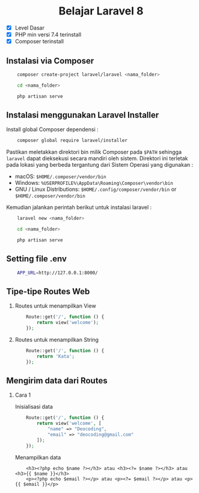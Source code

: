<h1 align="center">Belajar Laravel 8</h1>

-   [x] Level Dasar
-   [x] PHP min versi 7.4 terinstall
-   [x] Composer terinstall

## Instalasi via Composer

```bash
    composer create-project laravel/laravel <nama_folder>

    cd <nama_folder>

    php artisan serve
```

## Instalasi menggunakan Laravel Installer

Install global Composer dependensi :

```bash
    composer global require laravel/installer
```

Pastikan meletakkan direktori bin milik Composer pada `$PATH` sehingga `laravel` dapat dieksekusi secara mandiri oleh sistem. Direktori ini terletak pada lokasi yang berbeda tergantung dari Sistem Operasi yang digunakan :

-   macOS: `$HOME/.composer/vendor/bin`
-   Windows: `%USERPROFILE%\AppData\Roaming\Composer\vendor\bin`
-   GNU / Linux Distributions: `$HOME/.config/composer/vendor/bin` or `$HOME/.composer/vendor/bin`

Kemudian jalankan perintah berikut untuk instalasi laravel :

```bash
    laravel new <nama_folder>

    cd <nama_folder>

    php artisan serve
```

## Setting file .env

```bash
    APP_URL=http://127.0.0.1:8000/
```

## Tipe-tipe Routes Web

1.  Routes untuk menampilkan View
    ```php
        Route::get('/', function () {
            return view('welcome');
        });
    ```
1.  Routes untuk menampilkan String
    ```php
        Route::get('/', function () {
            return 'Kata';
        });
    ```

## Mengirim data dari Routes

1.  Cara 1

    Inisialisasi data

    ```php
        Route::get('/', function () {
            return view('welcome', [
                "name" => "Deocoding",
                "email" => "deocoding@gmail.com"
            ]);
        });
    ```

    Menampilkan data

    ```
        <h3><?php echo $name ?></h3> atau <h3><?= $name ?></h3> atau <h3>{{ $name }}</h3>
        <p><?php echo $email ?></p> atau <p><?= $email ?></p> atau <p>{{ $email }}</p>
    ```
